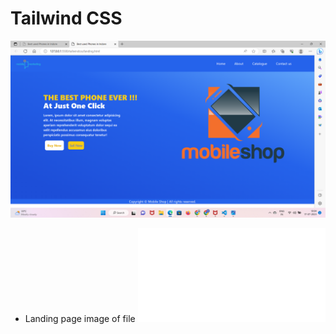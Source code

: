 # Tailwind CSS

![Landing file image](landing.png)
- Landing page image of file ![landing.html](landing.html)